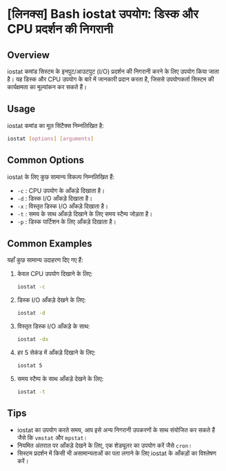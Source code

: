 # [लिनक्स] Bash iostat उपयोग: डिस्क और CPU प्रदर्शन की निगरानी

## Overview
iostat कमांड सिस्टम के इनपुट/आउटपुट (I/O) प्रदर्शन की निगरानी करने के लिए उपयोग किया जाता है। यह डिस्क और CPU उपयोग के बारे में जानकारी प्रदान करता है, जिससे उपयोगकर्ता सिस्टम की कार्यक्षमता का मूल्यांकन कर सकते हैं।

## Usage
iostat कमांड का मूल सिंटैक्स निम्नलिखित है:

```bash
iostat [options] [arguments]
```

## Common Options
iostat के लिए कुछ सामान्य विकल्प निम्नलिखित हैं:

- `-c` : CPU उपयोग के आँकड़े दिखाता है।
- `-d` : डिस्क I/O आँकड़े दिखाता है।
- `-x` : विस्तृत डिस्क I/O आँकड़े दिखाता है।
- `-t` : समय के साथ आँकड़े दिखाने के लिए समय स्टैम्प जोड़ता है।
- `-p` : डिस्क पार्टिशन के लिए आँकड़े दिखाता है।

## Common Examples
यहाँ कुछ सामान्य उदाहरण दिए गए हैं:

1. केवल CPU उपयोग दिखाने के लिए:
   ```bash
   iostat -c
   ```

2. डिस्क I/O आँकड़े देखने के लिए:
   ```bash
   iostat -d
   ```

3. विस्तृत डिस्क I/O आँकड़े के साथ:
   ```bash
   iostat -dx
   ```

4. हर 5 सेकंड में आँकड़े दिखाने के लिए:
   ```bash
   iostat 5
   ```

5. समय स्टैम्प के साथ आँकड़े देखने के लिए:
   ```bash
   iostat -t
   ```

## Tips
- iostat का उपयोग करते समय, आप इसे अन्य निगरानी उपकरणों के साथ संयोजित कर सकते हैं जैसे कि `vmstat` और `mpstat`।
- नियमित अंतराल पर आँकड़े देखने के लिए, एक शेड्यूलर का उपयोग करें जैसे `cron`।
- सिस्टम प्रदर्शन में किसी भी असामान्यताओं का पता लगाने के लिए iostat के आँकड़ों का विश्लेषण करें।